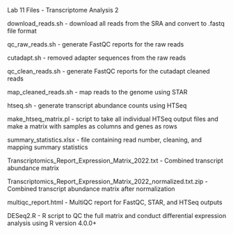 Lab 11 Files - Transcriptome Analysis 2

download_reads.sh - download all reads from the SRA and convert to .fastq file format

qc_raw_reads.sh - generate FastQC reports for the raw reads

cutadapt.sh - removed adapter sequences from the raw reads

qc_clean_reads.sh - generate FastQC reports for the cutadapt cleaned reads

map_cleaned_reads.sh - map reads to the genome using STAR

htseq.sh - generate transcript abundance counts using HTSeq

make_htseq_matrix.pl - script to take all individual HTSeq output files and make a matrix with samples as columns and genes as rows

summary_statistics.xlsx - file containing read number, cleaning, and mapping summary statistics

Transcriptomics_Report_Expression_Matrix_2022.txt - Combined transcript abundance matrix

Transcriptomics_Report_Expression_Matrix_2022_normalized.txt.zip - Combined transcript abundance matrix after normalization

multiqc_report.html - MultiQC report for FastQC, STAR, and HTSeq outputs

DESeq2.R - R script to QC the full matrix and conduct differential expression analysis using R version 4.0.0+
